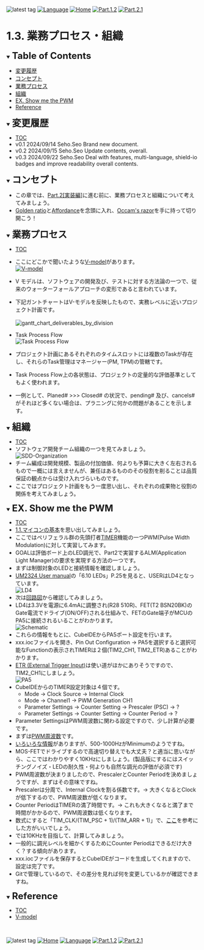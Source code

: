 ![latest tag](https://img.shields.io/github/v/tag/gtuja/CSC_MS.svg?color=brightgreen)
[![Language](https://img.shields.io/badge/%E8%A8%80%E8%AA%9E-English-brightgreen)](https://github.com/gtuja/CSC_MS/blob/main/Part1/3.ProcessAndOrganization_en.md)
[![Home](https://img.shields.io/badge/Home-Readme-brightgreen)](https://github.com/gtuja/CSC_MS/blob/main/README.md)
[![Part.1.2](https://img.shields.io/badge/Prev-Part.1.2-brightgreen)](https://github.com/gtuja/CSC_MS/blob/main/Part1/2.Hello%20MCU.md)
[![Part.2.1](https://img.shields.io/badge/Next-Part.2.1-brightgreen)](https://github.com/gtuja/CSC_MS/blob/main/Part2/1.WorFlowOnGithub.md)

# 1.3. 業務プロセス・組織

<div id="toc"></div>
<details open>
<summary><font size="5"><b>Table of Contents</b></font></summary>

- [変更履歴](#history)
- [コンセプト](#Concept)
- [業務プロセス](#WorkFlow)
- [組織](#Organization)
- [EX. Show me the PWM](#Exercise)
- [Reference](#Reference)

</details>

<div id="history"></div>
<details open>
<summary><font size="5"><b>変更履歴</b></font></summary> 

- [TOC](#toc)
- v0.1 2024/09/14 Seho.Seo Brand new document.
- v0.2 2024/09/15 Seho.Seo Update contents, overall.
- v0.3 2024/09/22 Seho.Seo Deal with features, multi-language, shield-io badges and improve readability overall contents.

</details>

<div id="Concept"></div>
<details open>
<summary><font size="5"><b>コンセプト</b></font></summary>

- この章では、[Part.2[実装編]](https://github.com/gtuja/CSC_MS/blob/main/Part2/1.WorFlowOnGithub.md)に進む前に、業務プロセスと組織について考えてみましょう。
- [Golden ratio](https://en.m.wikipedia.org/wiki/Golden_ratio)と[Affordance](https://en.m.wikipedia.org/wiki/Affordance)を念頭に入れ、[Occam's razor](https://en.m.wikipedia.org/wiki/Occam%27s_razor)を手に持って切り開こう！

</details>

<div id="WorkFlow"></div>
<details open>
<summary><font size="5"><b>業務プロセス</b></font></summary>

- [TOC](#toc)
- ここにどこかで聞いたような[V-model](https://kruschecompany.com/v-model-software-development-methodology/)があります。<br>
[![V-model](https://kruschecompany.com/wp-content/uploads/2021/09/V-model-for-software-development-infographic-diagram.png)](https://kruschecompany.com/v-model-software-development-methodology/)

- V モデルは、ソフトウェアの開発及び、テストに対する方法論の一つで、従来のウォーターフォールアプローチの変形であると言われています。 
- 下記ガントチャートはV-モデルを反映したもので、実務レベルに近いプロジェクト計画です。<br><br>
![gantt_chart_deliverables_by_division](https://github.com/gtuja/CSC_MS/blob/main/Resources/Part1/Part1_gantt_chart_deliverables_by_division.png)<br>
- Task Process Flow<br>
![Task Process Flow](https://github.com/gtuja/CSC_MS/blob/main/Resources/Part1/Part1_TaskWorkFlow.png)<br>
- プロジェクト計画にあるそれぞれのタイムスロットには複数のTaskが存在し、それらのTask管理はマネージャー(PM, TPM)の管轄です。
- Task Process Flow上の各状態は、プロジェクトの定量的な評価基準としてもよく使われます。
- 一例として、Planed# >>> Closed# の状況で、pending# 及び、cancels# がそれほど多くない場合は、プラニングに何かの問題があることを示します。

</details>

<div id="Organization"></div>
<details open>
<summary><font size="5"><b>組織</b></font></summary>

- [TOC](#toc)
- ソフトウェア開発チーム組織の一つを見てみましょう。<br>
![SDD-Organization](https://github.com/gtuja/CSC_MS/blob/main/Resources/Part1/Part1_SoftwareDevelopmentOrganization.png)<br>
- チーム編成は開発規模、製品の付加価値、何よりも予算に大きく左右されるもので一概には言えませんが、兼任はあるもののその役割を削ることは品質保証の観点からは受け入れづらいものです。
- ここではプロジェクト計画をもう一度思い出し、それぞれの成果物と役割の関係を考えてみましょう。

</details>

<div id="Exercise"></div>
<details open>
<summary><font size="5"><b>EX. Show me the PWM</b></font></summary>

- [TOC](#toc)
- [1.1.マイコンの基本](https://github.com/gtuja/CSC_MS/blob/main/Part1/1.What%20is%20MS.md#Basic_Features)を思い出してみましょう。
- ここではペリフェラル群の先頭打者[TIMER](https://www.st.com/resource/en/application_note/an4013-introduction-to-timers-for-stm32-mcus-stmicroelectronics.pdf)機能の一つPWM(Pulse Width Modulation)に対して実習してみます。
- GOALは評価ボード上のLED調光で、Part2で実習するALM(Application Light Manager)の要求を実現する方法の一つです。
- まずは制御対象のLEDと接続情報を確認しましょう。
- [UM2324 User manual](https://www.st.com/resource/en/user_manual/um2324-stm32-nucleo64-boards-mb1360-stmicroelectronics.pdf)の「6.10 LEDs」P.25を見ると、USERはLD4となっています。<br>
![LD4](https://github.com/gtuja/CSC_MS/blob/main/Resources/Part1/Part1_LD4.png)
- 次は[回路図](https://www.st.com/resource/en/schematic_pack/mb1360-g071rb-c02_schematic.pdf)から確認してみましょう。
- LD4は3.3Vを電源に6.4mAに調整され(R28 510R)、FET(T2 BSN20BK)のGate電流でドライブ(ON/OFF)される仕組みで、FETのGate端子がMCUのPA5に接続されるいることがわかります。<br>
![Schematic](https://github.com/gtuja/CSC_MS/blob/main/Resources/Part1/Part1_LD4Schematic.png)
- これらの情報をもとに、CubeIDEからPA5ポート設定を行います。
- xxx.iocファイルを開き、Pin Out Configuration -> PA5を選択すると選択可能なFunctionの表示されTIMERは２個(TIM2_CH1, TIM2_ETR)あることがわかります。
- [ETR (External Trigger Input)](https://blog.embeddedexpert.io/?p=2323)は使い道がほかにありそうですので、TIM2_CH1にしましょう。<br>
![PA5](https://github.com/gtuja/CSC_MS/blob/main/Resources/Part1/Part1_PA5_Setting.png)
- CubeIDEからのTIMER設定対象は４個です。
  - Mode -> Clock Source -> Internal Clock
  - Mode -> Channel1 -> PWM Generation CH1
  - Parameter Settings -> Counter Setting -> Prescaler (PSC) -> ?
  - Parameter Settings -> Counter Setting -> Counter Period -> ?
- Parameter SettingsはPWM周波数に関わる設定ですので、少し計算が必要です。
- まずは[PWM周波数](https://electronics.stackexchange.com/questions/79373/how-to-choose-right-pwm-frequency-for-led)です。
- [いろいろな情報](https://www.ledyilighting.com/ja/led-pwm-dimming/)がありますが、500-1000HzがMinimumのようですね。
- MOS-FETでドライブするので高速切り替えでも大丈夫？と適当に思いながら、ここではわかりやすく10KHzにしましょう。(製品版にするにはスイッチングノイズ・LEDの耐久性・何よりも自然な調光の評価が必須です)
- PWM周波数が決まりましたので、PrescalerとCounter Periodを決めましょうですが、まずはその意味ですね。
- Prescalerは分周で、Internal Clockを割る係数です。-> 大きくなるとClockが低下するので、PWM周波数が低くなります。
- Counter PeriodはTIMERの満了時間です。-> これも大きくなると満了まで時間がかかるので、PWM周波数は低くなります。
- 数式にすると「TIM_CLK/(TIM_PSC + 1)/(TIM_ARR + 1)」で、[ここ](https://qiita.com/ShunHattori/items/68f099f1d77702d2535d)を参考にした方がいいでしょう。
- では10KHzを目指して、計算してみましょう。
- 一般的に調光レベルを細かくするためにCounter Periodはできるだけ大きく？する傾向があります。
- xxx.iocファイルを保存するとCubeIDEがコードを生成してくれますので、設定は完了です。
- Gitで管理しているので、その差分を見れば何を変更しているかが確認できますね。

</details>


<div id="Reference"></div>
<details open>
<summary><font size="5"><b>Reference</b></font></summary>

- [TOC](#toc)
- [V-model](https://kruschecompany.com/v-model-software-development-methodology/)

</details>
<br>

![latest tag](https://img.shields.io/github/v/tag/gtuja/CSC_MS.svg?color=brightgreen)
[![Home](https://img.shields.io/badge/Home-Readme-brightgreen)](https://github.com/gtuja/CSC_MS/blob/main/README.md)
[![Language](https://img.shields.io/badge/%E8%A8%80%E8%AA%9E-English-brightgreen)](https://github.com/gtuja/CSC_MS/blob/main/Part1/3.ProcessAndOrganization_en.md)
[![Part.1.2](https://img.shields.io/badge/Prev-Part.1.2-brightgreen)](https://github.com/gtuja/CSC_MS/blob/main/Part1/2.Hello%20MCU.md)
[![Part.2.1](https://img.shields.io/badge/Next-Part.2.1-brightgreen)](https://github.com/gtuja/CSC_MS/blob/main/Part2/1.WorFlowOnGithub.md)